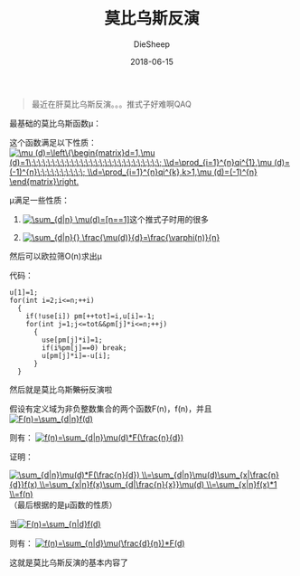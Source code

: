 ﻿---
layout:     post
title:      "莫比乌斯反演"
date:       2018-06-15
author:     "DieSheep"
header-img: "img/used/325.jpg"
catalog: true
tags:
    - 数论
    - 莫比乌斯反演
---
>最近在肝莫比乌斯反演。。。推式子好难啊QAQ

最基础的莫比乌斯函数μ：

这个函数满足以下性质：<a href="http://www.codecogs.com/eqnedit.php?latex=\mu&space;(d)=\left\{\begin{matrix}d=1,\mu&space;(d)=1\;\;\;\;\;\;\;\;\;\;\;\;\;\;\;\;\;\;\;\;\;\;\;\;\;\;\;\;&space;\\d=\prod_{i=1}^{n}qi^{1},\mu&space;(d)=(-1)^{n}\;\;\;\;\;\;\;\;\;\;&space;\\d=\prod_{i=1}^{n}qi^{k},k>1,\mu&space;(d)=(-1)^{n}&space;\end{matrix}\right." target="_blank"><img src="http://latex.codecogs.com/gif.latex?\mu&space;(d)=\left\{\begin{matrix}d=1,\mu&space;(d)=1\;\;\;\;\;\;\;\;\;\;\;\;\;\;\;\;\;\;\;\;\;\;\;\;\;\;\;\;&space;\\d=\prod_{i=1}^{n}qi^{1},\mu&space;(d)=(-1)^{n}\;\;\;\;\;\;\;\;\;\;&space;\\d=\prod_{i=1}^{n}qi^{k},k>1,\mu&space;(d)=(-1)^{n}&space;\end{matrix}\right." title="\mu (d)=\left\{\begin{matrix}d=1,\mu (d)=1\;\;\;\;\;\;\;\;\;\;\;\;\;\;\;\;\;\;\;\;\;\;\;\;\;\;\;\; \\d=\prod_{i=1}^{n}qi^{1},\mu (d)=(-1)^{n}\;\;\;\;\;\;\;\;\;\; \\d=\prod_{i=1}^{n}qi^{k},k>1,\mu (d)=(-1)^{n} \end{matrix}\right." /></a>

μ满足一些性质：

1. <a href="http://www.codecogs.com/eqnedit.php?latex=\sum_{d|n}&space;\mu(d)=[n==1]" target="_blank"><img src="http://latex.codecogs.com/gif.latex?\sum_{d|n}&space;\mu(d)=[n==1]" title="\sum_{d|n} \mu(d)=[n==1]" /></a>这个推式子时用的很多

2. <a href="http://www.codecogs.com/eqnedit.php?latex=\sum_{d|n}{}&space;\frac{\mu(d)}{d}=\frac{\varphi(n)}{n}" target="_blank"><img src="http://latex.codecogs.com/gif.latex?\sum_{d|n}{}&space;\frac{\mu(d)}{d}=\frac{\varphi(n)}{n}" title="\sum_{d|n}{} \frac{\mu(d)}{d}=\frac{\varphi(n)}{n}" /></a>

然后可以欧拉筛O(n)求出μ

代码：
```
u[1]=1;
for(int i=2;i<=n;++i)
  {
  	if(!use[i]) pm[++tot]=i,u[i]=-1;
  	for(int j=1;j<=tot&&pm[j]*i<=n;++j)
  	  {
  	  	use[pm[j]*i]=1;
  	  	if(i%pm[j]==0) break;
  	  	u[pm[j]*i]=-u[i];
	  }
  }
```

然后就是莫比乌斯~~繁衍~~反演啦

假设有定义域为非负整数集合的两个函数F(n)，f(n)，并且
<a href="http://www.codecogs.com/eqnedit.php?latex=F(n)=\sum_{d|n}f(d)" target="_blank"><img src="http://latex.codecogs.com/gif.latex?F(n)=\sum_{d|n}f(d)" title="F(n)=\sum_{d|n}f(d)" /></a>

则有：
<a href="http://www.codecogs.com/eqnedit.php?latex=f(n)=\sum_{d|n}\mu(d)*F(\frac{n}{d})" target="_blank"><img src="http://latex.codecogs.com/gif.latex?f(n)=\sum_{d|n}\mu(d)*F(\frac{n}{d})" title="f(n)=\sum_{d|n}\mu(d)*F(\frac{n}{d})" /></a>

证明：

<a href="http://www.codecogs.com/eqnedit.php?latex=\sum_{d|n}\mu(d)*F(\frac{n}{d})&space;\\=\sum_{d|n}\mu(d)\sum_{x|\frac{n}{d}}f(x)&space;\\=\sum_{x|n}f(x)\sum_{d|\frac{n}{x}}\mu(d)&space;\\=\sum_{x|n}f(x)*1&space;\\=f(n)" target="_blank"><img src="http://latex.codecogs.com/gif.latex?\sum_{d|n}\mu(d)*F(\frac{n}{d})&space;\\=\sum_{d|n}\mu(d)\sum_{x|\frac{n}{d}}f(x)&space;\\=\sum_{x|n}f(x)\sum_{d|\frac{n}{x}}\mu(d)&space;\\=\sum_{x|n}f(x)*1&space;\\=f(n)" title="\sum_{d|n}\mu(d)*F(\frac{n}{d}) \\=\sum_{d|n}\mu(d)\sum_{x|\frac{n}{d}}f(x) \\=\sum_{x|n}f(x)\sum_{d|\frac{n}{x}}\mu(d) \\=\sum_{x|n}f(x)*1 \\=f(n)" /></a>（最后根据的是μ函数的性质）

当<a href="http://www.codecogs.com/eqnedit.php?latex=F(n)=\sum_{n|d}f(d)" target="_blank"><img src="http://latex.codecogs.com/gif.latex?F(n)=\sum_{n|d}f(d)" title="F(n)=\sum_{n|d}f(d)" /></a>

则有：
<a href="http://www.codecogs.com/eqnedit.php?latex=f(n)=\sum_{n|d}\mu(\frac{d}{n})*F(d)" target="_blank"><img src="http://latex.codecogs.com/gif.latex?f(n)=\sum_{n|d}\mu(\frac{d}{n})*F(d)" title="f(n)=\sum_{n|d}\mu(\frac{d}{n})*F(d)" /></a>

这就是莫比乌斯反演的基本内容了
